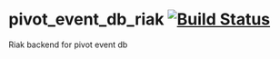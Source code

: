 pivot_event_db_riak [![Build Status](https://travis-ci.org/pivotapp/pivot_event_db_riak.png?branch=master)](https://travis-ci.org/pivotapp/pivot_event_db_riak)
===================

Riak backend for pivot event db
